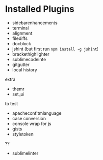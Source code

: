Installed Plugins
=================

- sidebarenhancements
- terminal
- alignment
- filediffs
- docblock
- jshint (but first run `npm install -g jshint`)
- brackethighlighter
- sublimecodeinte
- gitgutter
- local history

extra

- themr
- set_ui


to test

- apacheconf.tmlanguage
- case conversion
- console wrap for js
- gists
- styletoken

??

- sublimelinter